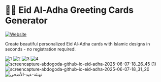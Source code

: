 # 🕋🐏 Eid Al-Adha Greeting Cards Generator

[![Website](https://img.shields.io/badge/Visit-Website-green)](https://abdogoda.github.io/eid-adha)

Create beautiful personalized Eid Al-Adha cards with Islamic designs in seconds - no registration required.

![1](https://github.com/user-attachments/assets/e89a05e6-4500-4eeb-9395-3f802016df5d)
![2](https://github.com/user-attachments/assets/8dd4991e-74b1-4cf6-821e-80b1abd450e9)
![3](https://github.com/user-attachments/assets/bec76d29-b0fe-4a5a-962f-85f601a2f6be)
![4](https://github.com/user-attachments/assets/8adbd4c4-e5ff-48fd-a367-f9a890f43de3)
![screencapture-abdogoda-github-io-eid-adha-2025-06-07-18_26_45 (1)](https://github.com/user-attachments/assets/f8499132-da24-40ab-99ae-c4570b892004)
![screencapture-abdogoda-github-io-eid-adha-2025-06-07-18_31_20](https://github.com/user-attachments/assets/de24e4c1-ea6b-4a25-83d1-2023e40b3516)
![تهنئة-عيد-الأضحى](https://github.com/user-attachments/assets/9dd19f62-6925-406e-941c-397eb5ae15b2)
